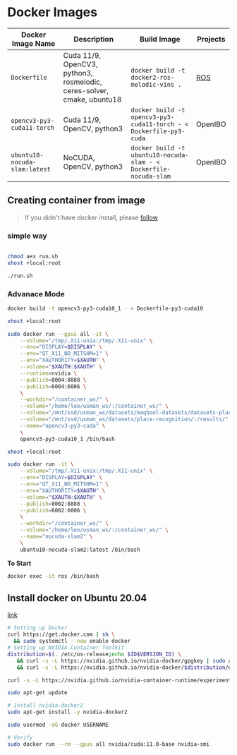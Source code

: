 # Docker Images

Docker Image Name | Description | Build Image | Projects
---------|----------|---------|--------
`Dockerfile` | Cuda 11/9, OpenCV3, python3, rosmelodic, ceres-solver, cmake, ubuntu18 | `docker build -t docker2-ros-melodic-vins .` | [ROS](http://wiki.ros.org/docker/Tutorials/Docker)
`opencv3-py3-cuda11-torch` | Cuda 11/9, OpenCV, python3 | `docker build -t opencv3-py3-cuda11-torch - < Dockerfile-py3-cuda` | OpenIBO 
`ubuntu18-nocuda-slam:latest` | NoCUDA, OpenCV, python3 | `docker build -t ubuntu18-nocuda-slam - < Dockerfile-nocuda-slam` | OpenIBO 


## Creating container from image

> If you didn't have docker install, please [follow](#install-docker-on-ubuntu-2004) 

### simple way

```sh

chmod a+x run.sh
xhost +local:root

./run.sh
```

### Advanace Mode

```sh
docker build -t opencv3-py3-cuda10_1 - < Dockerfile-py3-cuda10

xhost +local:root

sudo docker run --gpus all -it \
    --volume="/tmp/.X11-unix:/tmp/.X11-unix" \
    --env="DISPLAY=$DISPLAY" \
    --env="QT_X11_NO_MITSHM=1" \
    --env="XAUTHORITY=$XAUTH" \
    --volume="$XAUTH:$XAUTH" \
    --runtime=nvidia \
    --publish=8004:8888 \
    --publish=6004:6006 \
    \
    --workdir="/container_ws/" \
    --volume="/home/leo/usman_ws/:/container_ws/" \
    --volume="/mnt/ssd/usman_ws/datasets/maqbool-datasets/datasets-place-recognition/:/dataset/" \
    --volume="/mnt/ssd/usman_ws/datasets/place-recognition/:/results/" \
    --name="opencv3-py3-cuda" \
    \
    opencv3-py3-cuda10_1 /bin/bash

xhost +local:root

sudo docker run -it \
    --volume="/tmp/.X11-unix:/tmp/.X11-unix" \
    --env="DISPLAY=$DISPLAY" \
    --env="QT_X11_NO_MITSHM=1" \
    --env="XAUTHORITY=$XAUTH" \
    --volume="$XAUTH:$XAUTH" \
    --publish=8002:8888 \
    --publish=6002:6006 \
    \
    --workdir="/container_ws/" \
    --volume="/home/leo/usman_ws/:/container_ws/" \
    --name="nocuda-slam2" \
    \
    ubuntu18-nocuda-slam2:latest /bin/bash
```

**To Start**
```sh
docker exec -it ros /bin/bash
```

## Install docker on Ubuntu 20.04
[link](https://docs.nvidia.com/datacenter/cloud-native/container-toolkit/install-guide.html)

```sh
# Setting up Docker
curl https://get.docker.com | sh \
  && sudo systemctl --now enable docker
# Setting up NVIDIA Container Toolkit
distribution=$(. /etc/os-release;echo $ID$VERSION_ID) \
   && curl -s -L https://nvidia.github.io/nvidia-docker/gpgkey | sudo apt-key add - \
   && curl -s -L https://nvidia.github.io/nvidia-docker/$distribution/nvidia-docker.list | sudo tee /etc/apt/sources.list.d/nvidia-docker.list

curl -s -L https://nvidia.github.io/nvidia-container-runtime/experimental/$distribution/nvidia-container-runtime.list | sudo tee /etc/apt/sources.list.d/nvidia-container-runtime.list

sudo apt-get update

# Install nvidia-docker2
sudo apt-get install -y nvidia-docker2

sudo usermod -aG docker USERNAME

# Verify
sudo docker run --rm --gpus all nvidia/cuda:11.0-base nvidia-smi
```